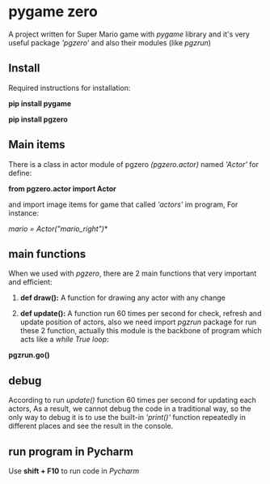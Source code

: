 
# pygame zero

A project written for Super Mario game with *pygame* library and it's very useful package *'pgzero'* and also their modules (like *pgzrun*)


## Install
Required instructions for installation:

**pip install pygame**

**pip install pgzero**
## Main items
There is a class in actor module of pgzero *(pgzero.actor)* named *'Actor'* for define:

**from pgzero.actor import Actor**

and import image items for game that called *'actors'* im program, For instance:

*mario = Actor("mario_right")**
## main functions
When we used with *pgzero*, there are 2 main functions that very important and efficient:

1. **def draw():**
A function for drawing any actor with any change

2. **def update():**
A function run 60 times per second for check, refresh and update position of actors,
also we need import *pgzrun* package for run these 2 function, actually this module is the backbone of program which acts like a *while True loop*:

**pgzrun.go()**

## debug
According to run *update()* function 60 times per second for updating each actors, As a result, we cannot debug the code in a traditional way, so the only way to debug it is to use the built-in *'print()'* function repeatedly in different places and see the result in the console.
## run program in Pycharm
Use **shift + F10** to run code in *Pycharm*
